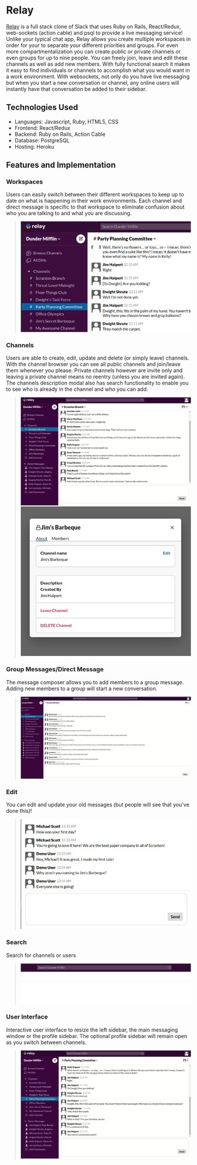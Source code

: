 # Relay #

[Relay](https://relay-chatting.herokuapp.com/#/) is a full stack clone of Slack that uses Ruby on Rails, React/Redux, web-sockets (action cable) and psql to provide a live messaging service! Unlike your typical chat app, Relay allows you create multiple workspaces in order for your to separate your different priorities and groups. For even more compartmentalization you can create public or private channels or even groups for up to nine people. You can freely join, leave and edit these channels as well as add new members. With fully functional search it makes it easy to find individuals or channels to accomplish what you would want in a work environment. With websockets, not only do you have live messaging but when you start a new conversation or channel, any online users will instantly have that conversation be added to their sidebar.

## Technologies Used ##
  * Languages: Javascript, Ruby, HTML5, CSS
  * Frontend: React/Redux
  * Backend: Ruby on Rails, Action Cable
  * Database: PostgreSQL
  * Hosting: Heroku

## Features and Implementation ## 
### Workspaces ###
Users can easily switch between their different workspaces to keep up to date on what is happening in their work environments. Each channel and direct message is specific to that workspace to eliminate confusion about who you are talking to and what you are discussing.
> ![workspaces_gif](workspace_two.gif)
### Channels ###
Users are able to create, edit, update and delete (or simply leave) channels. With the channel browser you can see all public channels and join/leave them whenever you please. Private channels however are invite only and leaving a private channel means no reentry (unless you are invited again). The channels description modal also has search functionality to enable you to see who is already in the channel and who you can add.
> ![channels_gif](channel_creation.gif)
> ![channel_modal](channel_modal.gif)
### Group Messages/Direct Message ###
The message composer allows you to add members to a group message. Adding new members to a group will start a new conversation.
> ![groups_gif](groups.gif)

### Edit ###
You can edit and update your old messages (but people will see that you've done this)!
> ![edit_message_gif](edit_message.gif)
### Search ###
Search for channels or users
> ![search_gif](search_close.gif)
### User Interface ###
Interactive user interface to resize the left sidebar, the main messaging window or the profile sidebar. The optional profile sidebar will remain open as you switch between channels.
> ![ui_gif](ui_two.gif)
